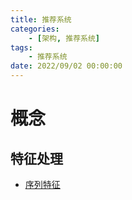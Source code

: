 ```yaml
---
title: 推荐系统
categories: 
	- [架构, 推荐系统]
tags:
	- 推荐系统
date: 2022/09/02 00:00:00
---
```


# 概念

## 特征处理

- [序列特征](https://zhuanlan.zhihu.com/p/461393899)

